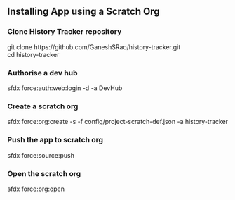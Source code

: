 ## Installing App using a Scratch Org

### Clone History Tracker repository
git clone https://<span></span>github.com/GaneshSRao/history-tracker.git  <br/>
cd history-tracker

### Authorise a dev hub
sfdx force:auth:web:login -d -a DevHub

### Create a scratch org
sfdx force:org:create -s -f config/project-scratch-def.json -a history-tracker

### Push the app to scratch org
sfdx force:source:push

### Open the scratch org
sfdx force:org:open